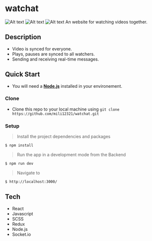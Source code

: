 # watchat
<!-- ![alt text](https://res.cloudinary.com/dzvebcsrp/image/upload/v1610905796/cap21-d_t66bua.png) -->
![Alt text](https://res.cloudinary.com/dzvebcsrp/image/upload/v1610905796/cap21-d_t66bua.png "Desktop view")
![Alt text](https://res.cloudinary.com/dzvebcsrp/image/upload/v1610906166/movies-p_lk3pua.png "Movies page")
![Alt text](https://res.cloudinary.com/dzvebcsrp/image/upload/v1610906218/details-p2_hdmaxc.png "Movie-details page")
An website for watching videos together.
## Description

* Video is synced for everyone.
* Plays, pauses are synced to all watchers.
* Sending and receiving real-time messages.

## Quick Start
* You will need a [**Node.js**](https://nodejs.org/en/download/) installed in your environement.
### Clone
* Clone this repo to your local machine using ```git clone https://github.com/mili12321/watchat.git```

### Setup
> Install the project dependencies and packages

```bash
$ npm install
```
> Run the app in a development mode from the Backend

```bash
$ npm run dev
```
> Navigate to

```bash
$ http://localhost:3000/
```
## Tech
* React
* Javascript
* SCSS
* Redux
* Node.js
* Socket.io